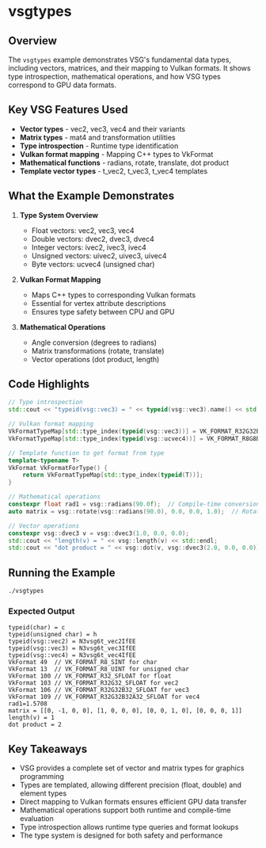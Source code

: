 # vsgtypes

## Overview

The `vsgtypes` example demonstrates VSG's fundamental data types, including vectors, matrices, and their mapping to Vulkan formats. It shows type introspection, mathematical operations, and how VSG types correspond to GPU data formats.

## Key VSG Features Used

- **Vector types** - vec2, vec3, vec4 and their variants
- **Matrix types** - mat4 and transformation utilities
- **Type introspection** - Runtime type identification
- **Vulkan format mapping** - Mapping C++ types to VkFormat
- **Mathematical functions** - radians, rotate, translate, dot product
- **Template vector types** - t_vec2, t_vec3, t_vec4 templates

## What the Example Demonstrates

1. **Type System Overview**
   - Float vectors: vec2, vec3, vec4
   - Double vectors: dvec2, dvec3, dvec4
   - Integer vectors: ivec2, ivec3, ivec4
   - Unsigned vectors: uivec2, uivec3, uivec4
   - Byte vectors: ucvec4 (unsigned char)

2. **Vulkan Format Mapping**
   - Maps C++ types to corresponding Vulkan formats
   - Essential for vertex attribute descriptions
   - Ensures type safety between CPU and GPU

3. **Mathematical Operations**
   - Angle conversion (degrees to radians)
   - Matrix transformations (rotate, translate)
   - Vector operations (dot product, length)

## Code Highlights

```cpp
// Type introspection
std::cout << "typeid(vsg::vec3) = " << typeid(vsg::vec3).name() << std::endl;

// Vulkan format mapping
VkFormatTypeMap[std::type_index(typeid(vsg::vec3))] = VK_FORMAT_R32G32B32_SFLOAT;
VkFormatTypeMap[std::type_index(typeid(vsg::ucvec4))] = VK_FORMAT_R8G8B8A8_UINT;

// Template function to get format from type
template<typename T>
VkFormat VkFormatForType() {
    return VkFormatTypeMap[std::type_index(typeid(T))];
}

// Mathematical operations
constexpr float rad1 = vsg::radians(90.0f);  // Compile-time conversion
auto matrix = vsg::rotate(vsg::radians(90.0), 0.0, 0.0, 1.0);  // Rotation matrix

// Vector operations
constexpr vsg::dvec3 v = vsg::dvec3(1.0, 0.0, 0.0);
std::cout << "length(v) = " << vsg::length(v) << std::endl;
std::cout << "dot product = " << vsg::dot(v, vsg::dvec3(2.0, 0.0, 0.0)) << std::endl;
```

## Running the Example

```bash
./vsgtypes
```

### Expected Output

```
typeid(char) = c
typeid(unsigned char) = h
typeid(vsg::vec2) = N3vsg6t_vec2IfEE
typeid(vsg::vec3) = N3vsg6t_vec3IfEE
typeid(vsg::vec4) = N3vsg6t_vec4IfEE
VkFormat 49  // VK_FORMAT_R8_SINT for char
VkFormat 13  // VK_FORMAT_R8_UINT for unsigned char
VkFormat 100 // VK_FORMAT_R32_SFLOAT for float
VkFormat 103 // VK_FORMAT_R32G32_SFLOAT for vec2
VkFormat 106 // VK_FORMAT_R32G32B32_SFLOAT for vec3
VkFormat 109 // VK_FORMAT_R32G32B32A32_SFLOAT for vec4
rad1=1.5708
matrix = [[0, -1, 0, 0], [1, 0, 0, 0], [0, 0, 1, 0], [0, 0, 0, 1]]
length(v) = 1
dot product = 2
```

## Key Takeaways

- VSG provides a complete set of vector and matrix types for graphics programming
- Types are templated, allowing different precision (float, double) and element types
- Direct mapping to Vulkan formats ensures efficient GPU data transfer
- Mathematical operations support both runtime and compile-time evaluation
- Type introspection allows runtime type queries and format lookups
- The type system is designed for both safety and performance